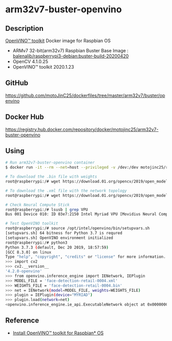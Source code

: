 # arm32v7-buster-openvino

## Description

[OpenVINO™ toolkit](https://01.org/openvinotoolkit) Docker image for Raspbian OS

- ARMv7 32-bit(arm32v7) Raspbian Buster Base Image : [balenalib/raspberrypi3-debian:buster-build-20200420](https://hub.docker.com/layers/balenalib/raspberrypi3-debian/buster-build-20200420/images/sha256-9b8e5e469a9dec4dad0af58c2dccba50c518c74590f5cfa9cf77f19a516f6535?context=explore)
- OpenCV 4.1.0.25
- OpenVINO™ toolkit 2020.1.23

## GitHub

https://github.com/motoJinC25/dockerfiles/tree/master/arm32v7/buster/openvino

## Docker Hub

https://registry.hub.docker.com/repository/docker/motojinc25/arm32v7-buster-openvino

## Using

```bash
# Run arm32v7-buster-openvino container
$ docker run -it --rm --net=host --privileged -v /dev:/dev motojinc25/rpi-buster-openvino:latest /bin/bash

# To download the .bin file with weights
root@raspberrypi:/# wget https://download.01.org/opencv/2019/open_model_zoo/R3/20190905_163000_models_bin/face-detection-retail-0004/FP16/face-detection-retail-0004.bin

# To download the .xml file with the network topology
root@raspberrypi:/# wget https://download.01.org/opencv/2019/open_model_zoo/R3/20190905_163000_models_bin/face-detection-retail-0004/FP16/face-detection-retail-0004.xml

# Check Neural Compute Stick
root@raspberrypi:/# lsusb | grep VPU
Bus 001 Device 010: ID 03e7:2150 Intel Myriad VPU [Movidius Neural Compute Stick]

# Test OpenVINO toolkit
root@raspberrypi:/# source /opt/intel/openvino/bin/setupvars.sh
[setupvars.sh] 64 bitness for Python 3.7 is requred
[setupvars.sh] OpenVINO environment initialized
root@raspberrypi:/# python3
Python 3.7.3 (default, Dec 20 2019, 18:57:59)
[GCC 8.3.0] on linux
Type "help", "copyright", "credits" or "license" for more information.
>>> import cv2
>>> cv2.__version__
'4.2.0-openvino'
>>> from openvino.inference_engine import IENetwork, IEPlugin
>>> MODEL_FILE = 'face-detection-retail-0004.xml'
>>> WEIGHTS_FILE = 'face-detection-retail-0004.bin'
>>> net = IENetwork(model=MODEL_FILE, weights=WEIGHTS_FILE)
>>> plugin = IEPlugin(device="MYRIAD")
>>> plugin.load(network=net)
<openvino.inference_engine.ie_api.ExecutableNetwork object at 0x00000000>
```

## Reference

- [Install OpenVINO™ toolkit for Raspbian* OS](https://docs.openvinotoolkit.org/2020.1/_docs_install_guides_installing_openvino_raspbian.html)

